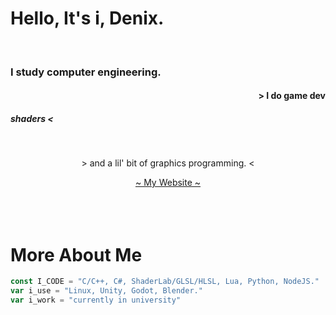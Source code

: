 # Hello, It's i, Denix.

<br>
<h3 align="left"> I study computer engineering.</h3>
<h4 align="right"> > I do game dev</h4> 
<h5>shaders < </h5>
<br>
<p align="center"> > and a lil' bit of graphics programming. < </p>
<div align="center"><a href="https://denixsucks.github.io"> ~ My Website ~</a>
</div>
<br>
<br>
<br>

# More About Me

```javascript
const I_CODE = "C/C++, C#, ShaderLab/GLSL/HLSL, Lua, Python, NodeJS."
var i_use = "Linux, Unity, Godot, Blender."
var i_work = "currently in university"
```
